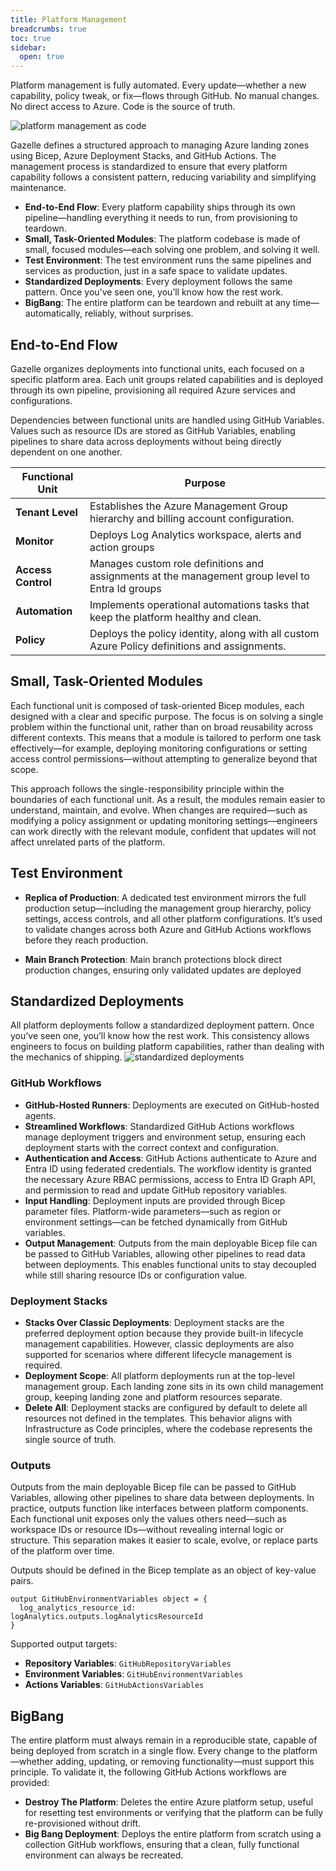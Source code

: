 ```yaml
---
title: Platform Management
breadcrumbs: true
toc: true
sidebar:
  open: true
---
```

Platform management is fully automated. Every update—whether a new capability, policy tweak, or fix—flows through GitHub. No manual changes. No direct access to Azure. Code is the source of truth.

![platform management as code](/platform-mgmt-as-code.png)

Gazelle defines a structured approach to managing Azure landing zones using Bicep, Azure Deployment Stacks, and GitHub Actions. The management process is standardized to ensure that every platform capability follows a consistent pattern, reducing variability and simplifying maintenance.


- **End-to-End Flow**: Every platform capability ships through its own pipeline—handling everything it needs to run, from provisioning to teardown.  
- **Small, Task-Oriented Modules**: The platform codebase is made of small, focused modules—each solving one problem, and solving it well.
- **Test Environment**: The test environment runs the same pipelines and services as production, just in a safe space to validate updates.  
- **Standardized Deployments**: Every deployment follows the same pattern. Once you’ve seen one, you’ll know how the rest work.  
- **BigBang**: The entire platform can be teardown and rebuilt at any time—automatically, reliably, without surprises.

## End-to-End Flow

Gazelle organizes deployments into functional units, each focused on a specific platform area. Each unit groups related capabilities and is deployed through its own pipeline, provisioning all required Azure services and configurations.

Dependencies between functional units are handled using GitHub Variables. Values such as resource IDs are stored as GitHub Variables, enabling pipelines to share data across deployments without being directly dependent on one another.


| Functional Unit	       | Purpose |
|--------------|---------|
| **Tenant Level**    | Establishes the Azure Management Group hierarchy and billing account configuration. |
| **Monitor**   | Deploys Log Analytics workspace, alerts and action groups |
| **Access Control**  | Manages custom role definitions and assignments at the management group level to Entra Id groups |
| **Automation** | Implements operational automations tasks that keep the platform healthy and clean. |
| **Policy**    | Deploys the policy identity, along with all custom Azure Policy definitions and assignments. |



## Small, Task-Oriented Modules  

Each functional unit is composed of task-oriented Bicep modules, each designed with a clear and specific purpose. The focus is on solving a single problem within the functional unit, rather than on broad reusability across different contexts. This means that a module is tailored to perform one task effectively—for example, deploying monitoring configurations or setting access control permissions—without attempting to generalize beyond that scope.

This approach follows the single-responsibility principle within the boundaries of each functional unit. As a result, the modules remain easier to understand, maintain, and evolve. When changes are required—such as modifying a policy assignment or updating monitoring settings—engineers can work directly with the relevant module, confident that updates will not affect unrelated parts of the platform.

## Test Environment

- **Replica of Production**: A dedicated test environment mirrors the full production setup—including the management group hierarchy, policy settings, access controls, and all other platform configurations. It’s used to validate changes across both Azure and GitHub Actions workflows before they reach production.

- **Main Branch Protection**: Main branch protections block direct production changes, ensuring only validated updates are deployed

## Standardized Deployments

All platform deployments follow a standardized deployment pattern. Once you’ve seen one, you’ll know how the rest work. This consistency allows engineers to focus on building platform capabilities, rather than dealing with the mechanics of shipping.
![standardized deployments](/platform-mgmt-standardized-deployments.png)

### GitHub Workflows
- **GitHub-Hosted Runners**: Deployments are executed on GitHub-hosted agents.  
- **Streamlined Workflows**: Standardized GitHub Actions workflows manage deployment triggers and environment setup, ensuring each deployment starts with the correct context and configuration.  
- **Authentication and Access**: GitHub Actions authenticate to Azure and Entra ID using federated credentials. The workflow identity is granted the necessary Azure RBAC permissions, access to Entra ID Graph API, and permission to read and update GitHub repository variables.  
- **Input Handling**: Deployment inputs are provided through Bicep parameter files. Platform-wide parameters—such as region or environment settings—can be fetched dynamically from GitHub variables.
- **Output Management**: Outputs from the main deployable Bicep file can be passed to GitHub Variables, allowing other pipelines to read data between deployments. This enables functional units to stay decoupled while still sharing resource IDs or configuration value.

### Deployment Stacks
- **Stacks Over Classic Deployments**: Deployment stacks are the preferred deployment option because they provide built-in lifecycle management capabilities. However, classic deployments are also supported for scenarios where different lifecycle management is required.
- **Deployment Scope**: All platform deployments run at the top-level management group. Each landing zone sits in its own child management group, keeping landing zone and platform resources separate. 
- **Delete All**: Deployment stacks are configured by default to delete all resources not defined in the templates. This behavior aligns with Infrastructure as Code principles, where the codebase represents the single source of truth.
  
### Outputs

Outputs from the main deployable Bicep file can be passed to GitHub Variables, allowing other pipelines to share data between deployments. In practice, outputs function like interfaces between platform components. Each functional unit exposes only the values others need—such as workspace IDs or resource IDs—without revealing internal logic or structure. This separation makes it easier to scale, evolve, or replace parts of the platform over time.

Outputs should be defined in the Bicep template as an object of key-value pairs. 
```
output GitHubEnvironmentVariables object = {
  log_analytics_resource_id: logAnalytics.outputs.logAnalyticsResourceId
}

```
Supported output targets:
 
- **Repository Variables**: ``GitHubRepositoryVariables``
- **Environment Variables**: ``GitHubEnvironmentVariables``
- **Actions Variables**: ``GitHubActionsVariables``

## BigBang
The entire platform must always remain in a reproducible state, capable of being deployed from scratch in a single flow. Every change to the platform—whether adding, updating, or removing functionality—must support this principle. To validate it, the following GitHub Actions workflows are provided:

- **Destroy The Platform**: Deletes the entire Azure platform setup, useful for resetting test environments or verifying that the platform can be fully re-provisioned without drift. 
- **Big Bang Deployment**: Deploys the entire platform from scratch using a collection GitHub workflows, ensuring that a clean, fully functional environment can always be recreated.
